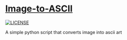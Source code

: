 # [Image-to-ASCII](https://github.com/viduxsh/Image-to-ASCII)

[![LICENSE](https://img.shields.io/badge/license-MIT-lightgrey.svg)](https://github.com/viduxsh/Image-to-ASCII/blob/main/LICENSE)

 A simple python script that converts image into ascii art
